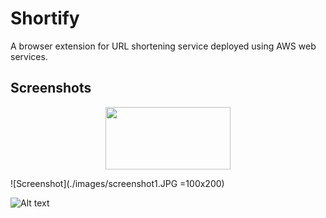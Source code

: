 # Shortify
A browser extension for URL shortening service deployed using AWS web services.

## Screenshots

<p align="center">
  <img src="./images/screenshot1.JPG" height="100" width="200"/>
</p>
![Screenshot](./images/screenshot1.JPG =100x200)

![Alt text](./images/screenshot2.JPG?raw=true "Shortify-created")
